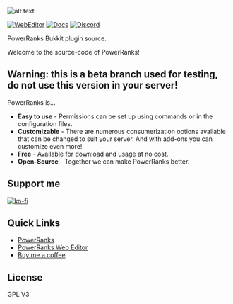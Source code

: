 ![alt text](https://powerranks.nl/img/PowerRanksLogo.png "Logo")

[![WebEditor](https://img.shields.io/badge/PowerRanks-WebEditor-blue)](https://powerrankseditor.svenar.nl/)
[![Docs](https://img.shields.io/badge/PowerRanks-Docs-blue)](https://svenar.nl/powerranks/#information)
[![Discord](https://img.shields.io/discord/710833982413209620?color=blue&label=Discord&style=flat)](https://discord.gg/rAgBHMB)

PowerRanks Bukkit plugin source.

Welcome to the source-code of PowerRanks!

## Warning: this is a beta branch used for testing, do not use this version in your server!

PowerRanks is...
* **Easy to use** - Permissions can be set up using commands or in the configuration files.
* **Customizable** - There are numerous consumerization options available that can be changed to suit your server. And with add-ons you can customize even more!
* **Free** - Available for download and usage at no cost.
* **Open-Source** - Together we can make PowerRanks better.

## Support me
[![ko-fi](https://www.ko-fi.com/img/githubbutton_sm.svg)](https://ko-fi.com/Z8Z314C2H)

## Quick Links
- [PowerRanks](https://svenar.nl/powerranks)
- [PowerRanks Web Editor](https://powerrankseditor.svenar.nl)
- [Buy me a coffee](https://ko-fi.com/Z8Z314C2H)

## License
GPL V3

